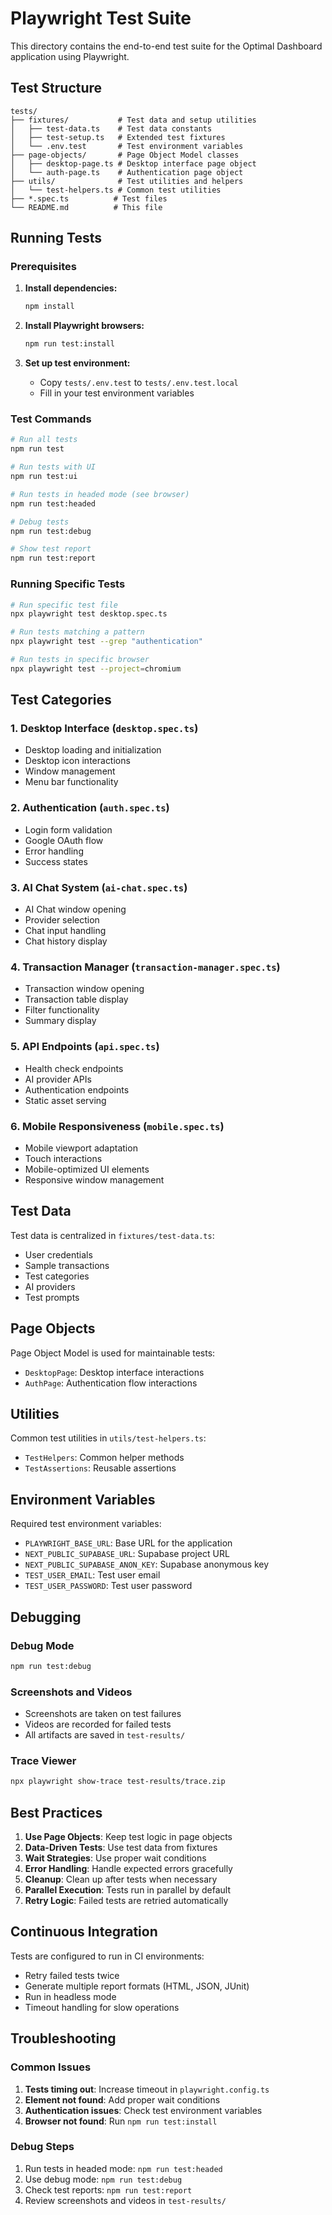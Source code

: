# Playwright Test Suite

This directory contains the end-to-end test suite for the Optimal Dashboard application using Playwright.

## Test Structure

```
tests/
├── fixtures/           # Test data and setup utilities
│   ├── test-data.ts    # Test data constants
│   ├── test-setup.ts   # Extended test fixtures
│   └── .env.test       # Test environment variables
├── page-objects/       # Page Object Model classes
│   ├── desktop-page.ts # Desktop interface page object
│   └── auth-page.ts    # Authentication page object
├── utils/              # Test utilities and helpers
│   └── test-helpers.ts # Common test utilities
├── *.spec.ts          # Test files
└── README.md          # This file
```

## Running Tests

### Prerequisites

1. **Install dependencies:**
   ```bash
   npm install
   ```

2. **Install Playwright browsers:**
   ```bash
   npm run test:install
   ```

3. **Set up test environment:**
   - Copy `tests/.env.test` to `tests/.env.test.local`
   - Fill in your test environment variables

### Test Commands

```bash
# Run all tests
npm run test

# Run tests with UI
npm run test:ui

# Run tests in headed mode (see browser)
npm run test:headed

# Debug tests
npm run test:debug

# Show test report
npm run test:report
```

### Running Specific Tests

```bash
# Run specific test file
npx playwright test desktop.spec.ts

# Run tests matching a pattern
npx playwright test --grep "authentication"

# Run tests in specific browser
npx playwright test --project=chromium
```

## Test Categories

### 1. Desktop Interface (`desktop.spec.ts`)
- Desktop loading and initialization
- Desktop icon interactions
- Window management
- Menu bar functionality

### 2. Authentication (`auth.spec.ts`)
- Login form validation
- Google OAuth flow
- Error handling
- Success states

### 3. AI Chat System (`ai-chat.spec.ts`)
- AI Chat window opening
- Provider selection
- Chat input handling
- Chat history display

### 4. Transaction Manager (`transaction-manager.spec.ts`)
- Transaction window opening
- Transaction table display
- Filter functionality
- Summary display

### 5. API Endpoints (`api.spec.ts`)
- Health check endpoints
- AI provider APIs
- Authentication endpoints
- Static asset serving

### 6. Mobile Responsiveness (`mobile.spec.ts`)
- Mobile viewport adaptation
- Touch interactions
- Mobile-optimized UI elements
- Responsive window management

## Test Data

Test data is centralized in `fixtures/test-data.ts`:
- User credentials
- Sample transactions
- Test categories
- AI providers
- Test prompts

## Page Objects

Page Object Model is used for maintainable tests:
- `DesktopPage`: Desktop interface interactions
- `AuthPage`: Authentication flow interactions

## Utilities

Common test utilities in `utils/test-helpers.ts`:
- `TestHelpers`: Common helper methods
- `TestAssertions`: Reusable assertions

## Environment Variables

Required test environment variables:
- `PLAYWRIGHT_BASE_URL`: Base URL for the application
- `NEXT_PUBLIC_SUPABASE_URL`: Supabase project URL
- `NEXT_PUBLIC_SUPABASE_ANON_KEY`: Supabase anonymous key
- `TEST_USER_EMAIL`: Test user email
- `TEST_USER_PASSWORD`: Test user password

## Debugging

### Debug Mode
```bash
npm run test:debug
```

### Screenshots and Videos
- Screenshots are taken on test failures
- Videos are recorded for failed tests
- All artifacts are saved in `test-results/`

### Trace Viewer
```bash
npx playwright show-trace test-results/trace.zip
```

## Best Practices

1. **Use Page Objects**: Keep test logic in page objects
2. **Data-Driven Tests**: Use test data from fixtures
3. **Wait Strategies**: Use proper wait conditions
4. **Error Handling**: Handle expected errors gracefully
5. **Cleanup**: Clean up after tests when necessary
6. **Parallel Execution**: Tests run in parallel by default
7. **Retry Logic**: Failed tests are retried automatically

## Continuous Integration

Tests are configured to run in CI environments:
- Retry failed tests twice
- Generate multiple report formats (HTML, JSON, JUnit)
- Run in headless mode
- Timeout handling for slow operations

## Troubleshooting

### Common Issues

1. **Tests timing out**: Increase timeout in `playwright.config.ts`
2. **Element not found**: Add proper wait conditions
3. **Authentication issues**: Check test environment variables
4. **Browser not found**: Run `npm run test:install`

### Debug Steps

1. Run tests in headed mode: `npm run test:headed`
2. Use debug mode: `npm run test:debug`
3. Check test reports: `npm run test:report`
4. Review screenshots and videos in `test-results/`